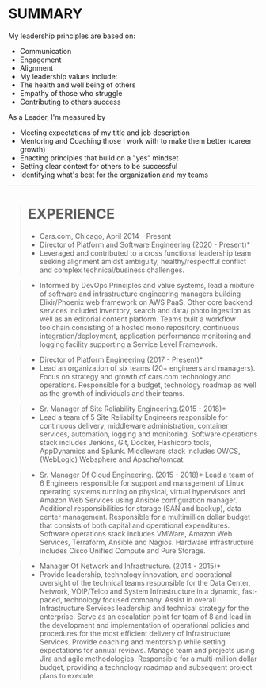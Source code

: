   # SUMMARY   
	
  My leadership principles are based on:
  * Communication
  * Engagement
  * Alignment
  * My leadership values include:
  * The health and well being of others
  * Empathy of those who struggle
  * Contributing to others success

  As a Leader, I'm measured by
  * Meeting expectations of my title and job description
  * Mentoring and Coaching those I work with to make them better (career growth)
  * Enacting principles that build on a "yes” mindset
  * Setting clear context for others to be successful
  * Identifying what's best for the organization and my teams
  __________________________________________________________________________________________________________________________ 
  > # EXPERIENCE
  > - Cars.com, Chicago, April 2014 - Present
  > - Director of Platform and Software Engineering (2020 - Present)*
  > - Leveraged and contributed to a cross functional leadership team seeking alignment amidst ambiguity, healthy/respectful conflict and complex technical/business challenges.  

  > - Informed by DevOps Principles and value systems, lead a mixture of software and infrastructure engineering managers building Elixir/Phoenix web framework on AWS PaaS. Other core backend services included inventory, search and data/ photo ingestion as well as an editorial content platform. Teams built a workflow toolchain consisting of a hosted mono repository, continuous integration/deployment, application performance monitoring and logging facility supporting a Service Level Framework. 
 
  > - Director of Platform Engineering (2017 - Present)*
  > - Lead an organization of six teams (20+ engineers and managers). Focus on strategy and growth of cars.com technology and operations. Responsible for a budget, technology roadmap as well as the growth of individuals and their teams.

  > - Sr. Manager of Site Reliability Engineering.(2015 - 2018)*
  > - Lead a team of 5 Site Reliability Engineers responsible for continuous delivery, middleware administration, container services, automation, logging and monitoring. Software operations stack includes Jenkins, Git,  Docker, Hashicorp tools, AppDynamics and Splunk. Middleware stack includes OWCS, (WebLogic) Websphere and Apache/tomcat.

  > - Sr. Manager Of Cloud Engineering. (2015 - 2018)*
  Lead a team of 6 Engineers responsible for support and management of Linux operating systems running on physical, virtual hypervisors and Amazon Web Services using Ansible configuration manager. Additional responsibilities for storage (SAN and backup), data center management. Responsible for a multimillion dollar budget that consists of both capital and operational expenditures. Software operations stack includes VMWare, Amazon Web Services, Terraform, Ansible and Nagios. Hardware infrastructure includes Cisco Unified Compute and Pure Storage. 

  > - Manager Of Network and Infrastructure. (2014 - 2015)*
  > - Provide leadership, technology innovation, and operational oversight of the technical teams responsible for the Data Center, Network, VOIP/Telco and System Infrastructure in a dynamic, fast-paced, technology focused company. Assist in overall Infrastructure Services leadership and technical strategy for the enterprise. Serve as an escalation point for team of 8 and lead in the development and implementation of operational policies and procedures for the most efficient delivery of Infrastructure Services. Provide coaching and mentorship while setting expectations for annual reviews. Manage team and projects using Jira and agile methodologies. Responsible for a multi-million dollar budget, providing a technology roadmap and subsequent project plans to execute 

